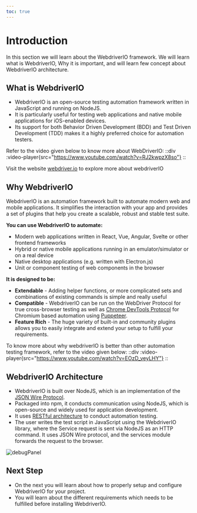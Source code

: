 ```yaml
---
toc: true
---
```


# Introduction
In this section we will learn about the WebdriverIO framework. We will learn what is WebdriverIO, Why it is important, and will learn few concept about WebdriverIO architecture.

## What is WebdriverIO
- WebdriverIO is an open-source testing automation framework written in JavaScript and running on NodeJS. 
- It is particularly useful for testing web applications and native mobile applications for iOS-enabled devices. 
- Its support for both Behavior Driven Development (BDD) and Test Driven Development (TDD) makes it a highly preferred choice for automation testers.

Refer to the video given below to know more about WebDriverIO:
::div
:video-player{src="https://www.youtube.com/watch?v=RJ2kwpzX8so"}
::

Visit the website [webdriver.io](https://webdriver.io/) to explore more about webdriverIO



## Why WebdriverIO

WebdriverIO is an automation framework built to automate modern web and mobile applications. It simplifies the interaction with your app and provides a set of plugins that help you create a scalable, robust and stable test suite.

**You can use WebdriverIO to automate:**

- Modern web applications written in React, Vue, Angular, Svelte or other frontend frameworks
- Hybrid or native mobile applications running in an emulator/simulator or on a real device
- Native desktop applications (e.g. written with Electron.js)
- Unit or component testing of web components in the browser

**It is designed to be:**

- **Extendable** - Adding helper functions, or more complicated sets and combinations of existing commands is simple and really useful
- **Compatible** - WebdriverIO can be run on the WebDriver Protocol for true cross-browser testing as well as [Chrome DevTools Protocol](https://chromedevtools.github.io/devtools-protocol/) for Chromium based automation using [Puppeteer](https://pptr.dev/).
- **Feature Rich** - The huge variety of built-in and community plugins allows you to easily integrate and extend your setup to fulfill your requirements.

To know more about why webdriverIO is better than other automation testing framework, refer to the video given below:
::div
:video-player{src="https://www.youtube.com/watch?v=EOzD_veyLHY"}
::


## WebdriverIO Architecture
- WebdriverIO is built over NodeJS, which is an implementation of the [JSON Wire Protocol](https://webdriver.io/docs/api/jsonwp/). 
- Packaged into npm, it conducts communication using NodeJS, which is open-source and widely used for application development. 
- It uses [RESTful architecture](https://webdriver.io/docs/api/jsonwp/) to conduct automation testing.
- The user writes the test script in JavaScript using the WebdriverIO library, where the Service request is sent via NodeJS as an HTTP command. It uses JSON Wire protocol, and the services module forwards the request to the browser.

![debugPanel](/images/WebdriverIO/Introduction/wdioArchitecture.png)


## Next Step
- On the next you will learn about how to properly setup and configure WebdriverIO for your project.
- You will learn about the different requirements which needs to be fulfilled before installing WebdriverIO.